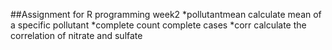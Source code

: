 ##Assignment for R programming week2
*pollutantmean
calculate mean of a specific pollutant
*complete
count complete cases 
*corr
calculate the correlation of nitrate and sulfate